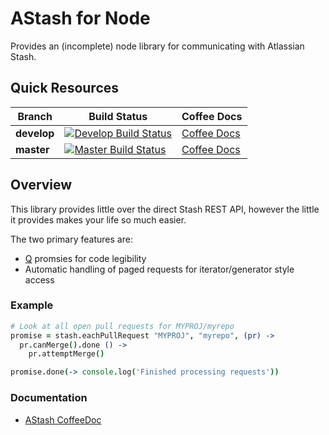# AStash for Node

Provides an (incomplete) node library for communicating with Atlassian Stash.

## Quick Resources

| Branch        | Build Status                                | Coffee Docs                 |
| --------------|---------------------------------------------|-----------------------------|
| **develop**   | [![Develop Build Status][]][travis project] | [Coffee Docs][master docs]  |
| **master**    | [![Master Build Status][]][travis project]  | [Coffee Docs][develop docs] |

[travis project]: https://travis-ci.org/ericanderson/node-astash
[Develop Build Status]: https://travis-ci.org/ericanderson/node-astash.png?branch=develop
[Master Build Status]: https://travis-ci.org/ericanderson/node-astash.png?branch=master
[master docs]: http://coffeedoc.info/github/ericanderson/node-astash/master
[develop docs]: http://coffeedoc.info/github/ericanderson/node-astash/develop

## Overview

This library provides little over the direct Stash REST API, however the little it
provides makes your life so much easier.

The two primary features are:

* [Q][] promsies for code legibility
* Automatic handling of paged requests for iterator/generator style access

### Example

```coffee
# Look at all open pull requests for MYPROJ/myrepo
promise = stash.eachPullRequest "MYPROJ", "myrepo", (pr) ->
  pr.canMerge().done () ->
    pr.attemptMerge()

promise.done(-> console.log('Finished processing requests'))
```

### Documentation

* [AStash CoffeeDoc][]

[Q]: https://github.com/kriskowal/q
[AStash CoffeeDoc]: http://coffeedoc.info/github/ericanderson/node-astash
